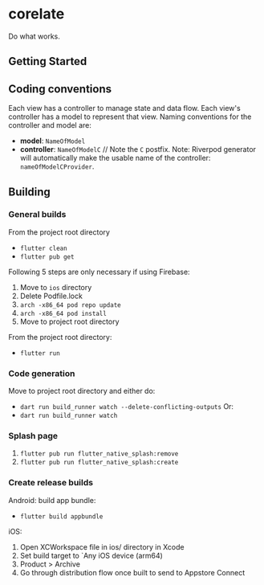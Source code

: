 # corelate
Do what works.

## Getting Started

## Coding conventions
Each view has a controller to manage state and data flow.
Each view's controller has a model to represent that view.
Naming conventions for the controller and model are:
- **model**: `NameOfModel`
- **controller**: `NameOfModelC` // Note the `C` postfix.
Note: Riverpod generator will automatically make the usable name of the controller: `nameOfModelCProvider`.

## Building

### General builds
From the project root directory
- `flutter clean`
- `flutter pub get`

Following 5 steps are only necessary if using Firebase:
1. Move to `ios` directory
2. Delete Podfile.lock
3. `arch -x86_64 pod repo update`
4. `arch -x86_64 pod install`
5. Move to project root directory

From the project root directory:
- `flutter run`

### Code generation
Move to project root directory and either do:
- `dart run build_runner watch --delete-conflicting-outputs` 
Or:
- `dart run build_runner watch`

### Splash page
1. `flutter pub run flutter_native_splash:remove`
2. `flutter pub run flutter_native_splash:create`

### Create release builds
Android: build app bundle:
- `flutter build appbundle`

iOS:
1. Open XCWorkspace file in ios/ directory in Xcode
2. Set build target to `Any iOS device (arm64)
3. Product > Archive
4. Go through distribution flow once built to send to Appstore Connect